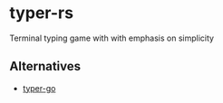 # typer-rs

Terminal typing game with with emphasis on simplicity

## Alternatives
- [typer-go](https://github.com/shilangyu/typer-go)
